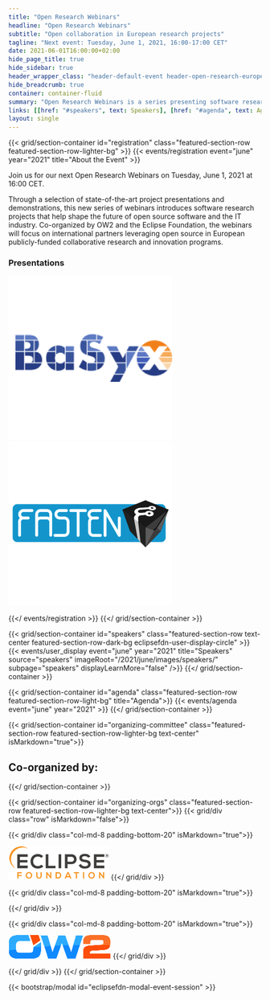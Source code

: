 ```yaml
---
title: "Open Research Webinars"
headline: "Open Research Webinars"
subtitle: "Open collaboration in European research projects"
tagline: "Next event: Tuesday, June 1, 2021, 16:00-17:00 CET"
date: 2021-06-01T16:00:00+02:00
hide_page_title: true
hide_sidebar: true
header_wrapper_class: "header-default-event header-open-research-europe-event"
hide_breadcrumb: true
container: container-fluid
summary: "Open Research Webinars is a series presenting software research projects that are helping to shape the future of open source software and the IT industry. Co-organized by OW2 and the Eclipse Foundation, the webinars will focus on international partners leveraging open source in European publicly-funded collaborative research and innovation programs."
links: [[href: "#speakers", text: Speakers], [href: "#agenda", text: Agenda], [href: "https://www.eventbrite.fr/e/open-research-webinars-june-1-tickets-147975955065", text: "Register"]]
layout: single
---
```


{{< grid/section-container id="registration" class="featured-section-row featured-section-row-lighter-bg" >}}
   {{< events/registration event="june" year="2021" title="About the Event" >}} 

Join us for our next Open Research Webinars on Tuesday, June 1, 2021 at 16:00 CET. 

Through a selection of state-of-the-art project presentations and demonstrations, this new series of webinars introduces software research projects that help shape the future of open source software and the IT industry. Co-organized by OW2 and the Eclipse Foundation, the webinars will focus on international partners leveraging open source in European publicly-funded collaborative research and innovation programs.

### Presentations   
[![BaSyx](images/basyx-squared-aligned.png)](https://www.eclipse.org/basyx) [![Fasten](images/fasten-squared-aligned.png)](https://www.fasten-project.eu/)

   {{</ events/registration >}}
{{</ grid/section-container >}}

{{< grid/section-container id="speakers" class="featured-section-row text-center featured-section-row-dark-bg eclipsefdn-user-display-circle" >}}
  {{< events/user_display event="june" year="2021" title="Speakers" source="speakers" imageRoot="/2021/june/images/speakers/" subpage="speakers" displayLearnMore="false" />}}
{{</ grid/section-container >}}

{{< grid/section-container id="agenda" class="featured-section-row featured-section-row-light-bg" title="Agenda">}}
  {{< events/agenda event="june" year="2021" >}}
{{</ grid/section-container >}}

{{< grid/section-container id="organizing-committee" class="featured-section-row featured-section-row-lighter-bg text-center" isMarkdown="true">}}

## Co-organized by: 
{{</ grid/section-container >}}

{{< grid/section-container id="organizing-orgs" class="featured-section-row featured-section-row-lighter-bg text-center">}}
{{< grid/div class="row" isMarkdown="false">}}

{{< grid/div class="col-md-8 padding-bottom-20" isMarkdown="true">}}
  
  [![Eclipse Research](images/eclipse_logo.png)](http://eclipse.org/research)
{{</ grid/div >}}

{{< grid/div class="col-md-8 padding-bottom-20" isMarkdown="true">}}
  
{{</ grid/div >}}
 

{{< grid/div class="col-md-8 padding-bottom-20" isMarkdown="true">}}
  
  [![OW2](images/ow2.png)](https://www.ow2.org/)
{{</ grid/div >}}

{{</ grid/div >}}
{{</ grid/section-container >}}

{{< bootstrap/modal id="eclipsefdn-modal-event-session" >}}